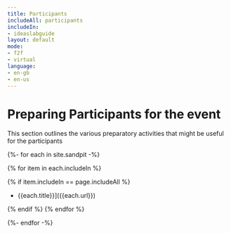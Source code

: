 ```yaml
---
title: Participants
includeAll: participants
includeIn:
- ideaslabguide
layout: default
mode:
- f2f
- virtual
language:
- en-gb
- en-us
---
```

# Preparing Participants for the event

This section outlines the various preparatory activities that might be useful for the participants

{%- for each in site.sandpit -%}

{% for item in each.includeIn %}

{% if item.includeIn == page.includeAll %}

* {{each.title}}]({{each.url}})

{% endif %}
{% endfor %}

{%- endfor -%}
